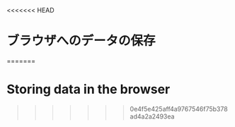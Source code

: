 
<<<<<<< HEAD
# ブラウザへのデータの保存
=======
# Storing data in the browser
>>>>>>> 0e4f5e425aff4a9767546f75b378ad4a2a2493ea
